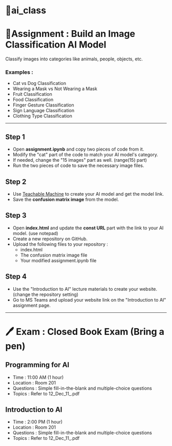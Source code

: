 # 🚀ai_class

# 📒Assignment : Build an Image Classification AI Model
Classify images into categories like animals, people, objects, etc.

### Examples :
- Cat vs Dog Classification
- Wearing a Mask vs Not Wearing a Mask
- Fruit Classification
- Food Classification
- Finger Gesture Classification
- Sign Language Classification
- Clothing Type Classification

--------------------------------------

## Step 1
- Open **assignment.ipynb** and copy two pieces of code from it.
- Modify the "cat" part of the code to match your AI model's category.
- If needed, change the "15 images" part as well. (range(15) part)
- Run the two pieces of code to save the necessary image files.


## Step 2
- Use [Teachable Machine](https://teachablemachine.withgoogle.com/) to create your AI model and get the model link.
- Save the **confusion matrix image** from the model.


## Step 3
- Open **index.html** and update the **const URL** part with the link to your AI model. (use notepad)
- Create a new repository on GitHub.
- Upload the following files to your repository :
  -  index.html
  -  The confusion matrix image file
  -  Your modified assignment.ipynb file

  
## Step 4
- Use the "Introduction to AI" lecture materials to create your website.(change the repository setting)
- Go to MS Teams and upload your website link on the "Introduction to AI" assignment page.


---------------------------------

# 🖊️ Exam : Closed Book Exam (Bring a pen)

## Programming for AI
- Time : 11:00 AM (1 hour)
- Location : Room 201
- Questions : Simple fill-in-the-blank and multiple-choice questions
- Topics : Refer to 12_Dec_11_.pdf

## Introduction to AI
- Time : 2:00 PM (1 hour)
- Location : Room 201
- Questions : Simple fill-in-the-blank and multiple-choice questions
- Topics : Refer to 12_Dec_11_.pdf
